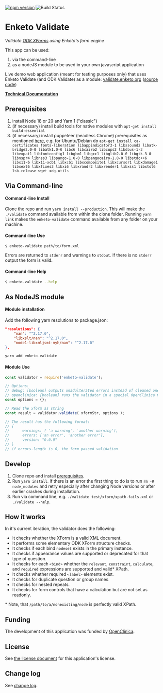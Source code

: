 [![npm version](https://badge.fury.io/js/enketo-validate.svg)](http://badge.fury.io/js/enketo-validate) ![Build Status](https://github.com/enketo/enketo-validate/actions/workflows/ci.yml/badge.svg)

Enketo Validate
==============

_Validate [ODK XForms](https://opendatakit.github.io/xforms-spec/) using Enketo's form engine_

This app can be used:

1. via the command-line
2. as a nodeJS module to be used in your own javascript application

Live demo web application (meant for testing purposes only) that uses Enketo Validate (and ODK Validate) as a module: [validate.enketo.org](https://validate.enketo.org) \([source code](https://github.com/enketo/enketo-validate-webapp)\)


**[Technical Documentation](https://enketo.github.io/enketo-validate)**

## Prerequisites

1. install Node 18 or 20 and Yarn 1 ("classic")
2. (if necessary) install build tools for native modules with `apt-get install build-essential`
3. (if necessary) install puppeteer (headless Chrome) prerequisites as mentioned [here](https://github.com/puppeteer/puppeteer/blob/main/docs/troubleshooting.md#chrome-headless-doesnt-launch-on-unix), e.g. for Ubuntu/Debian do `apt-get install ca-certificates fonts-liberation libappindicator3-1 libasound2 libatk-bridge2.0-0 libatk1.0-0 libc6 libcairo2 libcups2 libdbus-1-3 libexpat1 libfontconfig1 libgbm1 libgcc1 libglib2.0-0 libgtk-3-0 libnspr4 libnss3 libpango-1.0-0 libpangocairo-1.0-0 libstdc++6 libx11-6 libx11-xcb1 libxcb1 libxcomposite1 libxcursor1 libxdamage1 libxext6 libxfixes3 libxi6 libxrandr2 libxrender1 libxss1 libxtst6 lsb-release wget xdg-utils`

## Via Command-line

#### Command-line Install

Clone the repo and run `yarn install --production`. This will make the `./validate` command available from within the clone folder. Running `yarn link` makes the `enketo-validate` command available from any folder on your machine.

#### Command-line Use

```bash
$ enketo-validate path/to/form.xml
```

Errors are returned to `stderr` and warnings to `stdout`. If there is no `stderr` output the form is valid.

#### Command-line Help
```bash
$ enketo-validate --help
```

## As NodeJS module

#### Module installation

Add the following yarn resolutions to package.json:

```json
"resolutions": {
    "nan": "^2.17.0",
    "libxslt/nan": "^2.17.0",
    "node1-libxmljsmt-myh/nan": "^2.17.0"
},
```

```bash
yarn add enketo-validate
```

#### Module Use

```js
const validator = require('enketo-validate');

// Options:
// debug: [boolean] outputs unadulterated errors instead of cleaned ones
// openclinica: [boolean] runs the validator in a special OpenClinica mode
const options = {};

// Read the xform as string
const result = validator.validate( xformStr, options );

// The result has the following format:
// {
//      warnings: [ 'a warning', 'another warning'],
//      errors: ['an error', 'another error'],
//      version: "0.0.0"
// }
// if errors.length is 0, the form passed validation
```

## Develop

1. Clone repo and install [prerequisites](#prerequisites).
2. Run `yarn install`. If there is an error the first thing to do is to run `rm -R node_modules` and retry especially after changing Node versions or after earlier crashes during installation.
3. Run via command line, e.g. `./validate test/xform/xpath-fails.xml` or `./validate --help`.

## How it works

In it's current iteration, the validator does the following:

* It checks whether the XForm is a valid XML document.
* It performs some elementary ODK XForm structure checks.
* It checks if each bind `nodeset` exists in the primary instance.
* It checks if appearance values are supported or deprecated for that type of question.
* It checks for each `<bind>` whether the `relevant`, `constraint`, `calculate`, and `required` expressions are supported and valid\* XPath.
* It checks whether required `<label>` elements exist.
* It checks for duplicate question or group names.
* It checks for nested repeats.
* It checks for form controls that have a calculation but are not set as readonly.

\* Note, that `/path/to/a/nonexisting/node` is perfectly valid XPath.

## Funding

The development of this application was funded by [OpenClinica](https://openclinica.com).

## License

See [the license document](https://github.com/enketo/enketo-validate/blob/master/LICENSE) for this application's license.

## Change log

See [change log](https://github.com/enketo/enketo-validate/blob/master/CHANGELOG.md).
